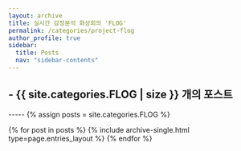 ```yaml
---
layout: archive
title: 실시간 감정분석 화상회의 'FLOG'
permalink: /categories/project-flog
author_profile: true
sidebar:
  title: Posts
  nav: "sidebar-contents"
---
```


<h2> - {{ site.categories.FLOG | size }} 개의 포스트 </h2>
-----
{% assign posts = site.categories.FLOG %}


{% for post in posts %}
  {% include archive-single.html type=page.entries_layout %}
{% endfor %}
